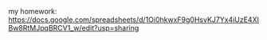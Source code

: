 my homework:
https://docs.google.com/spreadsheets/d/1Oi0hkwxF9g0HsvKJ7Yx4iUzE4XIBw8RtMJpqBRCV1_w/edit?usp=sharing